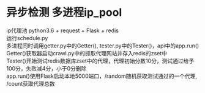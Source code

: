 # 异步检测 多进程ip_pool
ip代理池
python3.6 + request + Flask + redis  
运行schedule.py  
多进程同时调用getter.py中的Getter(), tester.py中的Tester()，api中的app.run()  
Getter()获取器启动crawl.py中的抓取代理网站并存入redis的zset中  
Tester()开始测试redis数据库zset中的代理，代理初始分数10分，测试通过给予100分，失败减4分，小于0分删除  
app.run()使用Flask启动本地5000端口，/random随机获取测试通过的一个代理, /count获取代理总数 
